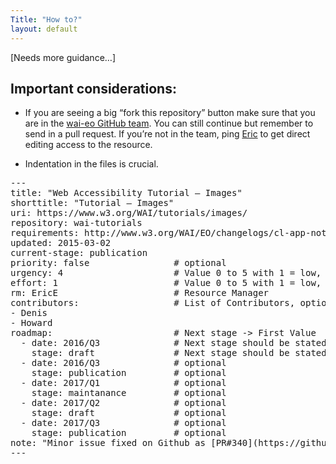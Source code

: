 ```yaml
---
Title: "How to?"
layout: default
---
```


[Needs more guidance…]

## Important considerations:

* If you are seeing a big “fork this repository” button make sure that you are in the [wai-eo GitHub team](https://github.com/orgs/w3c/teams/wai-eo). You can still continue but remember to send in a pull request. If you’re not in the team, ping [Eric](mailto:ee@w3.org) to get direct editing access to the resource.

* Indentation in the files is crucial.

<pre>
---
title: "Web Accessibility Tutorial – Images"
shorttitle: "Tutorial – Images"                                #optional
uri: https://www.w3.org/WAI/tutorials/images/
repository: wai-tutorials                                      #optional
requirements: http://www.w3.org/WAI/EO/changelogs/cl-app-notes #optional
updated: 2015-03-02
current-stage: publication                                     #See RDLC
priority: false                # optional
urgency: 4                     # Value 0 to 5 with 1 = low, 5 = high
effort: 1                      # Value 0 to 5 with 1 = low, 5 = high
rm: EricE                      # Resource Manager
contributors:                  # List of Contributors, optional
- Denis
- Howard
roadmap:                       # Next stage -> First Value
  - date: 2016/Q3              # Next stage should be stated
    stage: draft               # Next stage should be stated
  - date: 2016/Q3              # optional
    stage: publication         # optional
  - date: 2017/Q1              # optional
    stage: maintanance         # optional
  - date: 2017/Q2              # optional
    stage: draft               # optional
  - date: 2017/Q3              # optional
    stage: publication         # optional
note: "Minor issue fixed on Github as [PR#340](https://github.com/w3c/wai-tutorials/pull/340)."      # optional
---
</pre>